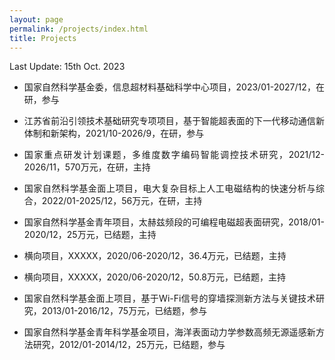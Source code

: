 ```yaml
---
layout: page
permalink: /projects/index.html
title: Projects
---
```

<style>body {text-align: justify}</style>

Last Update: 15th Oct. 2023&nbsp;

- 国家自然科学基金委，信息超材料基础科学中心项目，2023/01-2027/12，在研，参与

- 江苏省前沿引领技术基础研究专项项目，基于智能超表面的下一代移动通信新体制和新架构，2021/10-2026/9，在研，参与

- 国家重点研发计划课题，多维度数字编码智能调控技术研究，2021/12-2026/11，570万元，在研，主持

- 国家自然科学基金面上项目，电大复杂目标上人工电磁结构的快速分析与综合，2022/01-2025/12，56万元，在研，主持

- 国家自然科学基金青年项目，太赫兹频段的可编程电磁超表面研究，2018/01-2020/12，25万元，已结题，主持

- 横向项目，XXXXX，2020/06-2020/12，36.4万元，已结题，主持

- 横向项目，XXXXX，2020/06-2020/12，50.8万元，已结题，主持

- 国家自然科学基金面上项目，基于Wi-Fi信号的穿墙探测新方法与关键技术研究，2013/01-2016/12，75万元，已结题，参与

- 国家自然科学基金青年科学基金项目，海洋表面动力学参数高频无源遥感新方法研究，2012/01-2014/12，25万元，已结题，参与





